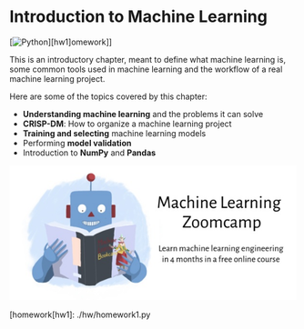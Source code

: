 # Introduction to Machine Learning

[![Python][python_logo]][hw1]omework]]

This is an introductory chapter, meant to define what machine learning is,
some common tools used in machine learning and the workflow of a
real machine learning project.

Here are some of the topics covered by this chapter:

* **Understanding machine learning** and the problems it can solve
* **CRISP-DM**: How to organize a machine learning project
* **Training and selecting** machine learning models
* Performing **model validation**
* Introduction to **NumPy** and **Pandas**

![ML ZoomCamp](https://github.com/jxareas/Machine-Learning-Bookcamp-2022/raw/master/images/zoomcamp.jpg)

<!-- MARKDOWN LINKS -->


[python_logo]: https://img.shields.io/badge/Homework%20Solution-FFD43B?style=for-the-badge&logo=python&logoColor=blue

[homework[hw1]: ./hw/homework1.py
